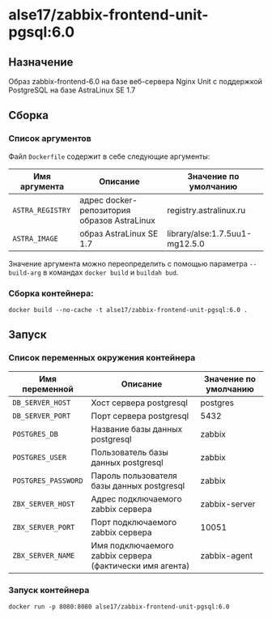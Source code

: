 # alse17/zabbix-frontend-unit-pgsql:6.0

## Назначение

Образ zabbix-frontend-6.0 на базе веб-сервера Nginx Unit c поддержкой PostgreSQL на базе AstraLinux SE 1.7

## Сборка

### Список аргументов

Файл `Dockerfile` содержит в себе следующие аргументы:

| Имя аргумента    | Описание                                    | Значение по умолчанию          |
|------------------|---------------------------------------------|--------------------------------|
| `ASTRA_REGISTRY` | адрес docker-репозитория образов AstraLinux | registry.astralinux.ru         |
| `ASTRA_IMAGE`    | образ AstraLinux SE 1.7                     | library/alse:1.7.5uu1-mg12.5.0 |

Значение аргумента можно переопределить с помощью параметра `--build-arg` в командах `docker build` и `buildah bud`.

### Сборка контейнера:

```commandline
docker build --no-cache -t alse17/zabbix-frontend-unit-pgsql:6.0 .
```

## Запуск

### Список переменных окружения контейнера

| Имя переменной      | Описание                                                 | Значение по умолчанию |
|---------------------|----------------------------------------------------------|-----------------------|
| `DB_SERVER_HOST`    | Хост сервера postgresql                                  | postgres              |
| `DB_SERVER_PORT`    | Порт сервера postgresql                                  | 5432                  |
| `POSTGRES_DB`       | Название базы данных postgresql                          | zabbix                |
| `POSTGRES_USER`     | Пользователь базы данных postgresql                      | zabbix                |  
| `POSTGRES_PASSWORD` | Пароль пользователя базы данных postgresql               | zabbix                |
| `ZBX_SERVER_HOST`   | Адрес подключаемого zabbix сервера                       | zabbix-server         |
| `ZBX_SERVER_PORT`   | Порт подключаемого zabbix сервера                        | 10051                 |
| `ZBX_SERVER_NAME`   | Имя подключаемого zabbix сервера (фактически имя агента) | zabbix-agent          |

### Запуск контейнера

```commandline
docker run -p 8080:8080 alse17/zabbix-frontend-unit-pgsql:6.0
```